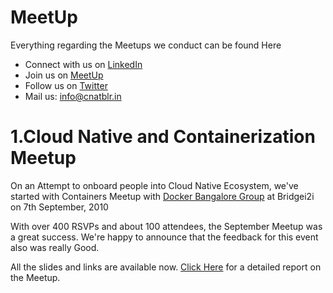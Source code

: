 # MeetUp
Everything regarding the Meetups we conduct can be found Here

* Connect with us on [LinkedIn](https://www.linkedin.com/in/cnatblr/)
* Join us on [MeetUp](www.meetup.com/cnatblr)
* Follow us on [Twitter](ww.twitter.com/cnatblr)
* Mail us: info@cnatblr.in
# 1.Cloud Native and Containerization Meetup
On an Attempt to onboard people into Cloud Native Ecosystem, we've started with Containers Meetup with [Docker Bangalore Group](https://www.meetup.com/Docker-Bangalore/) at Bridgei2i on 7th September, 2010

With over 400 RSVPs and about 100 attendees, the September Meetup was a great success.
We're happy to announce that the feedback for this event also was really Good.

All the slides and links are available now. [Click Here](https://github.com/imjuststarting/MeetUp/blob/master/7thSep19/7thSep.md) for a detailed report on the Meetup.
